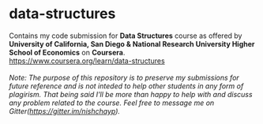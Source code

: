 # data-structures
Contains my code submission for <b>Data Structures</b> course as offered by <b>University of California, San Diego &amp; National Research University Higher School of Economics</b> on <b>Coursera</b>.</br>
https://www.coursera.org/learn/data-structures</br></br>
<i>Note: The purpose of this repository is to preserve my submissions for future reference and is not inteded to help other students in any form of plagirism. That being said I'll be more than happy to help with and discuss any problem related to the course.
Feel free to message me on Gitter(https://gitter.im/nishchayp).</i>
